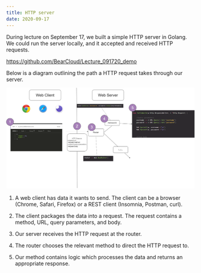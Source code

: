 ```yaml
---
title: HTTP server
date: 2020-09-17
---
```


During lecture on September 17, we built a simple HTTP server in Golang. We could run the server locally, and it accepted and received HTTP requests.

https://github.com/BearCloud/Lecture_091720_demo

Below is a diagram outlining the path a HTTP request takes through our server.

![diagram](./diagram.png)

1. A web client has data it wants to send. The client can be a browser (Chrome, Safari, Firefox) or a REST client (Insomnia, Postman, curl).

2. The client packages the data into a request. The request contains a method, URL, query parameters, and body.

3. Our server receives the HTTP request at the router.

4. The router chooses the relevant method to direct the HTTP request to.

5. Our method contains logic which processes the data and returns an appropriate response.
